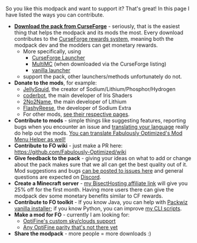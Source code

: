 So you like this modpack and want to support it? That's great! In this page I have listed the ways you can contribute.

* **[Download the pack from CurseForge](https://www.curseforge.com/minecraft/modpacks/fabulously-optimized/files)** - seriously, that is the easiest thing that helps the modpack and its mods the most. Every download contributes to the [CurseForge rewards system](https://support.curseforge.com/en/support/solutions/articles/9000197898-rewards-program-terms-of-service#1.-Description-of-Rewards-Program), meaning both the modpack dev and the modders can get monetary rewards.
  * More specifically, using 
     * [CurseForge Launcher](https://fabulously-optimized.gitbook.io/modpack/readme/install-instructions#curseforge-launcher)
     * [MultiMC](https://fabulously-optimized.gitbook.io/modpack/readme/install-instructions#multimc) (when downloaded via the CurseForge listing) 
     * [vanilla launcher](https://fabulously-optimized.gitbook.io/modpack/readme/install-instructions#minecraft-launcher-the-vanilla)
  * support the pack, other launchers/methods unfortunately do not.
* **Donate to the mods**, for example:
  * [JellySquid](https://jellysquid.me/donate), the creator of Sodium/Lithium/Phosphor/Hydrogen
  * [coderbot](https://www.patreon.com/coderbot), the main developer of Iris Shaders 
  * [2No2Name](https://www.patreon.com/2No2Name), the main developer of Lithium
  * [FlashyReese](https://ko-fi.com/flashyreese), the developer of Sodium Extra 
  * For other mods, [see their respective pages](https://github.com/Fabulously-Optimized/fabulously-optimized/blob/main/INCLUDED-MODS.md).
* **Contribute to mods** - simple things like suggesting features, reporting bugs when you encounter an issue and [translating your language](https://fabulously-optimized.gitbook.io/modpack/readme/language-support#translating-mods) really do help out the mods. [You can translate Fabulously Optimized's Mod Menu Helper as well!](https://fabulously-optimized.gitbook.io/modpack/readme/language-support#translating-mod-menu-helper)
* **Contribute to FO wiki** - just make a PR here: https://github.com/Fabulously-Optimized/wiki
* **Give feedback to the pack** - giving your ideas on what to add or change about the pack makes sure that we all can get the best quality out of it. Mod suggestions and bugs [can be posted to issues here](https://github.com/Madis0/fabulously-optimized/issues) and general questions are expected on [Discord](https://discord.gg/yxaXtaQqdB).
* **Create a Minecraft server** - [my BisectHosting affiliate link](https://www.bisecthosting.com/clients/aff.php?aff=2604) will give you 25% off for the first month. Having more users there can give the modpack dev some monetary benefits similar to CF rewards.
* **Contribute to FO toolkit** - If you know Java, you can help with [Packwiz vanilla installer](https://github.com/packwiz/packwiz-vanilla-installer); if you know Python, you can improve [my CLI scripts](https://github.com/Fabulously-Optimized/fabulously-optimized/tree/main/CLI%20tools).
* **Make a mod for FO** - currently I am looking for:
  * [OptiFine's custom sky/clouds support](https://github.com/Fabulously-Optimized/fabulously-optimized/issues/72)
  * [Any OptiFine parity that's not there yet](https://fabulously-optimized.gitbook.io/modpack/readme/give-up-optifine)
* **Share the modpack** - more people = more downloads :)
